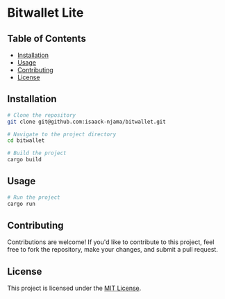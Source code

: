 # Bitwallet Lite

## Table of Contents

- [Installation](#installation)
- [Usage](#usage)
- [Contributing](#contributing)
- [License](#license)

## Installation

```sh
# Clone the repository
git clone git@github.com:isaack-njama/bitwallet.git

# Navigate to the project directory
cd bitwallet

# Build the project
cargo build
```

## Usage

```sh
# Run the project
cargo run
```

## Contributing

Contributions are welcome! If you'd like to contribute to this project, feel free to fork the repository, make your changes, and submit a pull request.

## License

This project is licensed under the [MIT License](./LICENSE).

